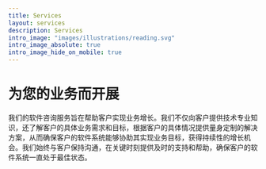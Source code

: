 ```yaml
---
title: Services
layout: services
description: Services
intro_image: "images/illustrations/reading.svg"
intro_image_absolute: true
intro_image_hide_on_mobile: true
---
```


# 为您的业务而开展

我们的软件咨询服务旨在帮助客户实现业务增长。我们不仅向客户提供技术专业知识，还了解客户的具体业务需求和目标，根据客户的具体情况提供量身定制的解决方案，从而确保客户的软件系统能够协助其实现业务目标，获得持续性的增长机会。我们始终与客户保持沟通，在关键时刻提供及时的支持和帮助，确保客户的软件系统一直处于最佳状态。